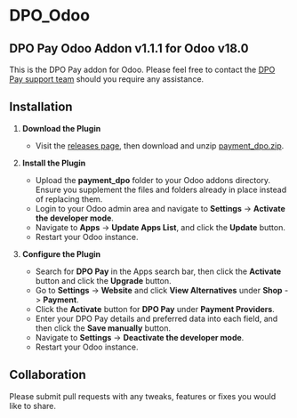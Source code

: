 # DPO_Odoo

## DPO Pay Odoo Addon v1.1.1 for Odoo v18.0

This is the DPO Pay addon for Odoo. Please feel free to contact
the [DPO Pay support team](https://dpogroup.com/contact-us/) should you require any assistance.

## Installation

1. **Download the Plugin**
    - Visit the [releases page](https://github.com/DPO-Group/DPO_Odoo/releases), then
      download and
      unzip [payment_dpo.zip](https://github.com/DPO-Group/DPO_Odoo/releases/download/v1.1.0/payment_dpo.zip).

2. **Install the Plugin**
    - Upload the **payment_dpo** folder to your Odoo addons directory. Ensure you supplement the files and folders
      already in place instead of replacing them.
    - Login to your Odoo admin area and navigate to **Settings** -> **Activate the developer mode**.
    - Navigate to **Apps** -> **Update Apps List**, and click the **Update** button.
    - Restart your Odoo instance.

3. **Configure the Plugin**
    - Search for **DPO Pay** in the Apps search bar, then click the **Activate** button and click the
      **Upgrade** button.
    - Go to **Settings** -> **Website** and click **View Alternatives** under **Shop** -> **Payment**.
    - Click the **Activate** button for **DPO Pay** under **Payment Providers**.
    - Enter your DPO Pay details and preferred data into each field, and then click the **Save manually** button.
    - Navigate to **Settings** -> **Deactivate the developer mode**.
    - Restart your Odoo instance.

## Collaboration

Please submit pull requests with any tweaks, features or fixes you would like to share.
